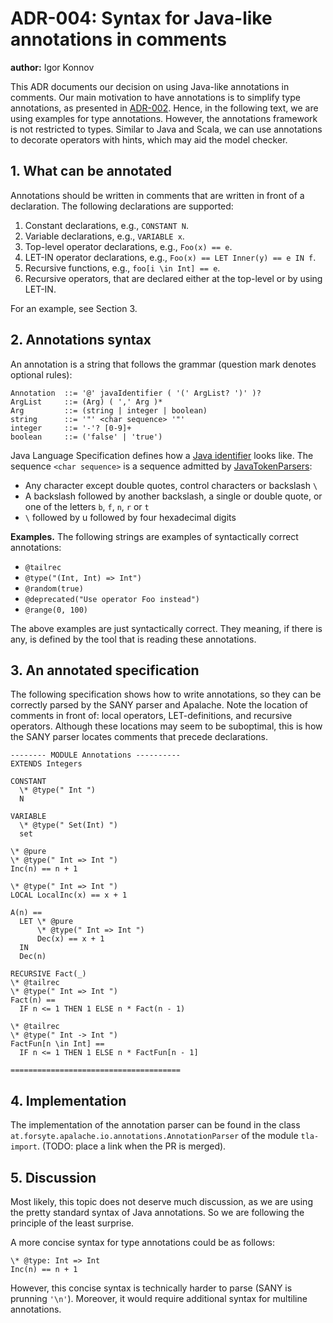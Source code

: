 # ADR-004: Syntax for Java-like annotations in comments

**author:** Igor Konnov

This ADR documents our decision on using Java-like annotations in comments.
Our main motivation to have annotations is to simplify type annotations, as
presented in [ADR-002][]. Hence, in the following text, we are using
examples for type annotations. However, the annotations framework is not
restricted to types. Similar to Java and Scala, we can use annotations
to decorate operators with hints, which may aid the model checker.

## 1. What can be annotated

Annotations should be written in comments that are written in front of a
declaration. The following declarations are supported:
 
 1. Constant declarations, e.g., `CONSTANT N`.
 1. Variable declarations, e.g., `VARIABLE x`.
 1. Top-level operator declarations, e.g., `Foo(x) == e`.
 1. LET-IN operator declarations, e.g., `Foo(x) == LET Inner(y) == e IN f`.
 1. Recursive functions, e.g., `foo[i \in Int] == e`.
 1. Recursive operators, that are declared either at the top-level or by using
    LET-IN.

For an example, see Section 3.


## 2. Annotations syntax

An annotation is a string that follows the grammar (question mark denotes
optional rules):

```
Annotation  ::= '@' javaIdentifier ( '(' ArgList? ')' )?
ArgList     ::= (Arg) ( ',' Arg )*
Arg         ::= (string | integer | boolean)
string      ::= '"' <char sequence> '"'
integer     ::= '-'? [0-9]+
boolean     ::= ('false' | 'true')
```

Java Language Specification defines how a [Java identifier] looks like.
The sequence `<char sequence>` is a sequence admitted by [JavaTokenParsers]:
  
  - Any character except double quotes, control characters or backslash `\`
  - A backslash followed by another backslash, a single or double quote,
    or one of the letters `b`, `f`, `n`, `r` or `t`
  - `\` followed by u followed by four hexadecimal digits
  
**Examples.** The following strings are examples of syntactically correct
annotations:

 - `@tailrec`
 - `@type("(Int, Int) => Int")`
 - `@random(true)`
 - `@deprecated("Use operator Foo instead")`
 - `@range(0, 100)`

The above examples are just syntactically correct. They meaning, if there is
any, is defined by the tool that is reading these annotations.

## 3. An annotated specification

The following specification shows how to write annotations, so they can be
correctly parsed by the SANY parser and Apalache. Note the location of comments
in front of: local operators, LET-definitions, and recursive operators.
Although these locations may seem to be suboptimal, this is how the SANY
parser locates comments that precede declarations.

```tla
-------- MODULE Annotations ----------
EXTENDS Integers

CONSTANT
  \* @type(" Int ")
  N

VARIABLE
  \* @type(" Set(Int) ")
  set

\* @pure
\* @type(" Int => Int ")
Inc(n) == n + 1

\* @type(" Int => Int ")
LOCAL LocalInc(x) == x + 1

A(n) ==
  LET \* @pure
      \* @type(" Int => Int ")
      Dec(x) == x + 1
  IN
  Dec(n)

RECURSIVE Fact(_)
\* @tailrec
\* @type(" Int => Int ")
Fact(n) ==
  IF n <= 1 THEN 1 ELSE n * Fact(n - 1)

\* @tailrec
\* @type(" Int -> Int ")
FactFun[n \in Int] ==
  IF n <= 1 THEN 1 ELSE n * FactFun[n - 1]

======================================
```

## 4. Implementation

The implementation of the annotation parser can be found in the class
`at.forsyte.apalache.io.annotations.AnnotationParser` of the module
`tla-import`. (TODO: place a link when the PR is merged).

## 5. Discussion

Most likely, this topic does not deserve much discussion, as we are using
the pretty standard syntax of Java annotations. So we are following the
principle of the least surprise.

A more concise syntax for type annotations could be as follows:

```tla
\* @type: Int => Int
Inc(n) == n + 1
```

However, this concise syntax is technically harder to parse (SANY is prunning
`'\n'`). Moreover, it would require additional syntax for multiline annotations.


[ADR-002]: https://apalache.informal.systems/docs/adr/002adr-types.html
[JavaTokenParsers]: https://www.scala-lang.org/api/2.12.2/scala-parser-combinators/scala/util/parsing/combinator/JavaTokenParsers.html
[Java identifier]: https://docs.oracle.com/javase/specs/jls/se7/html/jls-3.html#jls-3.8

